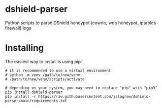 # dshield-parser
Python scripts to parse DShield honeypot (cowrie, web honeypot, iptables firewall) logs

# Installing
The easiest way to install is using pip.
```
# it is recommended to use a virtual environment
# python -m venv /path/to/new/venv
# /path/to/new/venv/scripts/activate

# depending on your system, you may need to replace "pip" with "pip3"
pip install dshield-parser
pip install -r https://raw.githubusercontent.com/jslagrew/dshield-parser/main/requirements.txt
```
